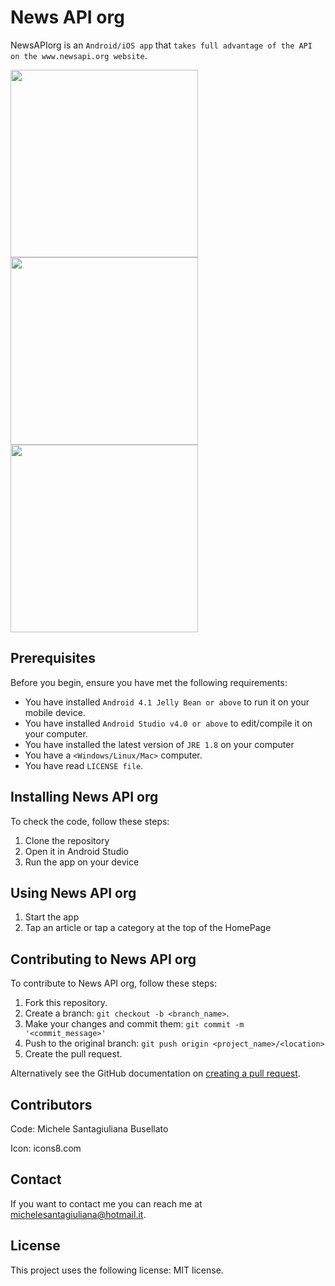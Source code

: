 # News API org

NewsAPIorg is an `Android/iOS app` that `takes full advantage of the API on the www.newsapi.org website`.

<p float="left">
<img src="https://user-images.githubusercontent.com/21276996/90059673-7b221080-dcdb-11ea-98ad-07a3889cc8b5.jpg" width="300" />
<img src="https://user-images.githubusercontent.com/21276996/90059687-7eb59780-dcdb-11ea-9a3c-069394991eff.jpg" width="300" />
<img src="https://user-images.githubusercontent.com/21276996/90060039-00a5c080-dcdc-11ea-9f0f-013f3a92f6de.jpg" width="300" />
</p>





## Prerequisites

Before you begin, ensure you have met the following requirements:
* You have installed `Android 4.1 Jelly Bean or above` to run it on your mobile device.
* You have installed `Android Studio v4.0 or above` to edit/compile it on your computer.
* You have installed the latest version of `JRE 1.8` on your computer
* You have a `<Windows/Linux/Mac>` computer.
* You have read `LICENSE file`.

## Installing News API org

To check the code, follow these steps:
1. Clone the repository
2. Open it in Android Studio
3. Run the app on your device

## Using News API org

1. Start the app
2. Tap an article or tap a category at the top of the HomePage

## Contributing to News API org

To contribute to News API org, follow these steps:
1. Fork this repository.
2. Create a branch: `git checkout -b <branch_name>`.
3. Make your changes and commit them: `git commit -m '<commit_message>'`
4. Push to the original branch: `git push origin <project_name>/<location>`
5. Create the pull request.

Alternatively see the GitHub documentation on [creating a pull request](https://help.github.com/en/github/collaborating-with-issues-and-pull-requests/creating-a-pull-request).

## Contributors

Code:
Michele Santagiuliana Busellato

Icon:
icons8.com

## Contact

If you want to contact me you can reach me at <michelesantagiuliana@hotmail.it>.

## License

This project uses the following license: MIT license.

